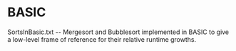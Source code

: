 # BASIC

SortsInBasic.txt
    -- Mergesort and Bubblesort implemented in BASIC to give a low-level frame of reference for their relative runtime growths.
